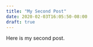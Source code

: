 ```yaml
---
title: "My Second Post"
date: 2020-02-03T16:05:50-08:00
draft: true
---
```


Here is my second post.

